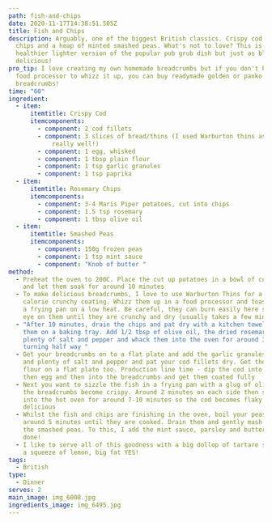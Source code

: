 ```yaml
---
path: fish-and-chips
date: 2020-11-17T14:38:51.505Z
title: Fish and Chips
description: Arguably, one of the biggest British classics. Crispy cod, rosemary
  chips and a heap of minted smashed peas. What's not to love? This is a
  healthier lighter version of the popular pub grub dish but just as bloody
  delicious!
pro_tip: I love creating my own homemade breadcrumbs but if you don't have a
  food processor to whizz it up, you can buy readymade golden or panko
  breadcrumbs!
time: "60"
ingredient:
  - item:
      itemtitle: Crispy Cod
      itemcomponents:
        - component: 2 cod fillets
        - component: 3 slices of bread/thins (I used Warburton thins as they crisp up
            really well!)
        - component: 1 egg, whisked
        - component: 1 tbsp plain flour
        - component: 1 tsp garlic granules
        - component: 1 tsp paprika
  - item:
      itemtitle: Rosemary Chips
      itemcomponents:
        - component: 3-4 Maris Piper potatoes, cut into chips
        - component: 1.5 tsp rosemary
        - component: 1 tbsp olive oil
  - item:
      itemtitle: Smashed Peas
      itemcomponents:
        - component: 150g frozen peas
        - component: 1 tsp mint sauce
        - component: "Knob of butter "
method:
  - Preheat the oven to 200C. Place the cut up potatoes in a bowl of cold water
    and let them soak for around 10 minutes
  - To make delicious breadcrumbs, I love to use Warburton Thins for a low
    calorie crunchy coating. Whizz them up in a food processor and toast them in
    a frying pan on a low heat. Be careful, they can burn easily here so keep an
    eye on them until they are crunchy and dry (usually takes a few minutes)
  - "After 10 minutes, drain the chips and pat dry with a kitchen towel and get
    them on a baking tray. Add 1/2 tbsp of olive oil, the dried rosemary and
    plenty of salt and pepper and whack them into the oven for around 30 minutes
    turning half way "
  - Get your breadcrumbs on to a flat plate and add the garlic granules, paprika
    and plenty of salt and pepper and pat your cod fillets dry. Get the plain
    flour on a flat plate too. Production line time - dip the cod into the flour
    then egg and then into the breadcrumbs and get them coated fully
  - Next you want to sizzle the fish in a frying pan with a glug of olive oil so
    the breadcrumbs become crispy. Around 2 minutes on each side then straight
    into the hot oven for around 7-10 minutes so the cod becomes flaky and
    delicious
  - Whilst the fish and chips are finishing in the oven, boil your peas for
    around 5 minutes until they are cooked. Drain them and gently mash to create
    the smashed peas. To this, I add the mint sauce, parsley and butter and its
    done!
  - I like to serve all of this goodness with a big dollop of tartare sauce and
    a squeeze of lemon, big fat YES!
tags:
  - British
type:
  - Dinner
serves: 2
main_image: img_6008.jpg
ingredients_image: img_6495.jpg
---
```

